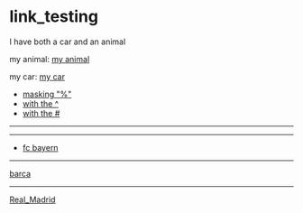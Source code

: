 # link_testing



I have both a car and an animal

my animal:
	[my animal](animals.md)


my car:
	[my car](cars.md%23my_car)



- [masking "%"](cars.md%23%255E781e44)
- [with the ^](cars.md%23%5E0efd78)
- [with the #](cars.md%23random)





--- 



---


- [fc bayern](soccer.md%23%5E6baacc)


---

[barca](soccer.md%23%5Ee927dd)



--- 


[Real_Madrid](soccer.md%23Real_Madrid)





